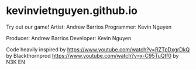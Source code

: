# kevinvietnguyen.github.io

Try out our game!
Artist: Andrew Barrios
Programmer: Kevin Nguyen

Producer: Andrew Barrios
Developer: Kevin Nguyen

Code heavily inspired by 
https://www.youtube.com/watch?v=RZTpDxgrDkQ by Blackthornprod
https://www.youtube.com/watch?v=x-C95TuQtf0 by N3K EN
